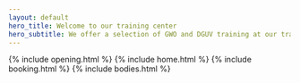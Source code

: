```yaml
---
layout: default
hero_title: Welcome to our training center
hero_subtitle: We offer a selection of GWO and DGUV training at our training center in Dortmund, Germany
---
```

{% include opening.html %}
{% include home.html %}
{% include booking.html %}
{% include bodies.html %}
